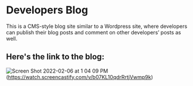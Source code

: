 # Developers Blog
This is a CMS-style blog site similar to a Wordpress site, where developers can publish their blog posts and comment on other developers’ posts as well. <br>
## Here's the link to the blog: 


![Screen Shot 2022-02-06 at 1 04 09 PM](https://user-images.githubusercontent.com/72582349/152694822-f5f7bbef-4acb-42a8-b5c6-31a9b61066ef.png) (https://watch.screencastify.com/v/b07KL10qdrRrtjVwmp9k)
